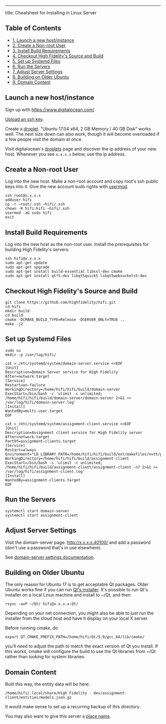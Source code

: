 ---
title: Cheatsheet for Installing in Linux Server
<div id="table-of-contents">
<h2>Table of Contents</h2>
<div id="text-table-of-contents">
<ul>
<li><a href="#sec-1">1. Launch a new host/instance</a></li>
<li><a href="#sec-2">2. Create a Non-root User</a></li>
<li><a href="#sec-3">3. Install Build Requirements</a></li>
<li><a href="#sec-4">4. Checkout High Fidelity's Source and Build</a></li>
<li><a href="#sec-5">5. Set up Systemd Files</a></li>
<li><a href="#sec-6">6. Run the Servers</a></li>
<li><a href="#sec-7">7. Adjust Server Settings</a></li>
<li><a href="#sec-8">8. Building on Older Ubuntu</a></li>
<li><a href="#sec-9">9. Domain Content</a></li>
</ul>
</div>
</div>


## Launch a new host/instance<a id="sec-1" name="sec-1"></a>

Sign up with <https://www.digitalocean.com/>

[Upload an ssh key](https://www.digitalocean.com/community/tutorials/how-to-use-ssh-keys-with-digitalocean-droplets).

Create a [droplet](https://www.digitalocean.com/community/tutorials/how-to-create-your-first-digitalocean-droplet-virtual-server).  "Ubuntu 17.04 x64, 2 GB Memory / 40 GB Disk"
works well.  The next size down can also work, though it will become
overloaded if a few people visit the domain at once.

Visit digitalocean's [droplets](https://cloud.digitalocean.com/droplets) page and discover the ip address of
your new host.  Whenever you see `x.x.x.x` below, use the ip address.

## Create a Non-root User<a id="sec-2" name="sec-2"></a>

Log into the new host.  Make a non-root account and copy root's ssh
public keys into it.  Give the new account sudo rights with [usermod](https://www.digitalocean.com/community/tutorials/how-to-create-a-sudo-user-on-ubuntu-quickstart).

    ssh root@x.x.x.x
    adduser hifi
    cp -r ~root/.ssh ~hifi/.ssh
    chown -R hifi:hifi ~hifi/.ssh
    usermod -aG sudo hifi
    exit

## Install Build Requirements<a id="sec-3" name="sec-3"></a>

Log into the new host as the non-root user.  Install the prerequisites
for building High Fidelity's servers.

    ssh hifi@x.x.x.x
    sudo apt-get update
    sudo apt-get upgrade
    sudo apt-get install build-essential libssl-dev cmake
    sudo apt-get install qt*5-dev libqt5quick5 libqt5websockets5-dev

## Checkout High Fidelity's Source and Build<a id="sec-4" name="sec-4"></a>

    git clone https://github.com/highfidelity/hifi.git
    cd hifi
    mkdir build
    cd build
    cmake -DCMAKE_BUILD_TYPE=Release -DSERVER_ONLY=TRUE ..
    make -j2

## Set up Systemd Files<a id="sec-5" name="sec-5"></a>

    sudo su
    mkdir -p /var/log/hifi/

    cat > /etc/systemd/system/domain-server.service <<EOF
    [Unit]
    Description=Domain Server service for High Fidelity
    After=network.target
    [Service]
    Restart=on-failure
    WorkingDirectory=/home/hifi/hifi/build/domain-server
    ExecStart=/bin/bash -c 'ulimit -c unlimited; /home/hifi/hifi/build/domain-server/domain-server 2>&1 >>  /var/log/hifi/domain-server.log'
    [Install]
    WantedBy=multi-user.target
    EOF

    cat > /etc/systemd/system/assignment-client.service <<EOF
    [Unit]
    Description=Assignment client service for High Fidelity server
    After=network.target
    PartOf=assignment-clients.target
    [Service]
    Restart=always
    Environment="LD_LIBRARY_PATH=/home/hifi/hifi/build/ext/makefiles/nvtt/project/lib/"
    WorkingDirectory=/home/hifi/hifi/build/assignment-client
    ExecStart=/bin/bash -c 'ulimit -c unlimited; /home/hifi/hifi/build/assignment-client/assignment-client -n7 2>&1 >> /var/log/hifi/assignment-client.log'
    [Install]
    WantedBy=assignment-clients.target
    EOF

## Run the Servers<a id="sec-6" name="sec-6"></a>

    systemctl start domain-server
    systemctl start assignment-client

## Adjust Server Settings<a id="sec-7" name="sec-7"></a>

Visit the domain-server page: <http://x.x.x.x:40100/> and add a password
(don't use a password that's in use elsewhere).

See [domain-server settings documentation](https://docs.highfidelity.com/create-and-explore/start-working-in-your-sandbox/server-settings-for-your-domain).

## Building on Older Ubuntu<a id="sec-8" name="sec-8"></a>

The only reason for Ubuntu 17 is to get acceptable Qt packages.  Older
Ubuntu works fine if you can run [Qt's installer](http://download.qt.io/official_releases/qt/5.9/).  It's possible to run
Qt's installer on a local Linux machine and install to ~/Qt, and
then

    rsync -avP ~/Qt/ hifi@x.x.x.x:Qt/

Depending on your net connection, you might also be able to just run
the installer from the cloud host and have it display on your local X
server.

Before running cmake, do

    export QT_CMAKE_PREFIX_PATH=/home/hifi/Qt/5.9/gcc_64/lib/cmake/

you'll need to adjust the path to match the exact version of Qt you
install.  If this works, cmake will configure the build to use the Qt
libraries from ~/Qt rather than looking for system libraries.

## Domain Content<a id="sec-9" name="sec-9"></a>

Built this way, the entity data will be here:

    /home/hifi/.local/share/High Fidelity - dev/assignment-client/entities/models.json.gz

It would make sense to set up a recurring backup of this directory.

You may also want to give this server a [place name](https://docs.highfidelity.com/create-and-explore/start-working-in-your-sandbox/place-names).
